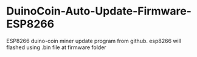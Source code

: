 # DuinoCoin-Auto-Update-Firmware-ESP8266

ESP8266 duino-coin miner update program from github. esp8266 will flashed using .bin file at firmware folder
